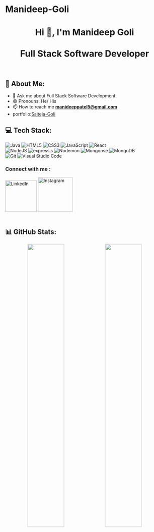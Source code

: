 # Manideep-Goli
<h1 align="center">Hi <g-emoji class="g-emoji" alias="wave" fallback-src="https://github.githubassets.com/images/icons/emoji/unicode/1f44b.png">👋</g-emoji>,  I'm Manideep Goli 
<br><br> Full Stack Software Developer</h1>
<br>

## 💫 About Me:
- 💬 Ask me about Full Stack Software Development.
- 😄 Pronouns: He/ His
- 📫 How to reach me **manideeppatel5@gmail.com**
- portfolio:[Saiteja-Goli](https://saiteja-goli.github.io) 

## 💻 Tech Stack:

![Java](https://img.shields.io/badge/java-%23ED8B00.svg?style=for-the-badge&logo=java&logoColor=white)
![HTML5](https://img.shields.io/badge/html5-%23E34F26.svg?style=for-the-badge&logo=html5&logoColor=white)
![CSS3](https://img.shields.io/badge/css3-%231572B6.svg?style=for-the-badge&logo=css3&logoColor=white)
![JavaScript](https://img.shields.io/badge/javascript-%23323330.svg?style=for-the-badge&logo=javascript&logoColor=%23F7DF1E)
![React](https://img.shields.io/badge/react-%2320232a.svg?style=for-the-badge&logo=react&logoColor=%2361DAFB) <br>
![NodeJS](https://img.shields.io/badge/node.js-6DA55F?style=for-the-badge&logo=node.js&logoColor=white)
![expressjs](https://img.shields.io/badge/Express.js-%23323330.svg?style=for-the-badge&logo=express&logoColor=white)
![Nodemon](https://img.shields.io/badge/Nodemon-76D04B.svg?style=for-the-badge&logo=Nodemon&logoColor=white)
![Mongoose](https://img.shields.io/badge/Mongoose-FB1911.svg?style=for-the-badge&logoColor=white)
![MongoDB](https://img.shields.io/badge/MongoDB-%234ea94b.svg?style=for-the-badge&logo=mongodb&logoColor=white)<br>
![Git](https://img.shields.io/badge/git-%23F05033.svg?style=for-the-badge&logo=git&logoColor=white)
![Visual Studio Code](https://img.shields.io/badge/Visual%20Studio%20Code-0078d7.svg?style=for-the-badge&logo=visual-studio-code&logoColor=white)



### Connect with me :
<a href="https://linkedin.com/in/saiteja-goli-7655a0201" target="_blank"><img src="https://img.shields.io/badge/LinkedIn-%230077B5.svg?&style=flat-square&logo=linkedin&logoColor=white" alt="LinkedIn" width="100px"></a>
<a href="https://www.instagram.com/sai_tej_0407" target="_blank"><img src="https://img.shields.io/badge/Instagram-%23E4405F.svg?&style=flat-square&logo=instagram&logoColor=white" alt="Instagram" width="110px"></a>
<br>
<br>

## 📊 GitHub Stats:
<p align="center">
<!-- <img width="48%" src="https://github-readme-stats.vercel.app/api?username=Saiteja-Goli&count_private=true&show_icons=true&theme=tokyonight"/> -->
<img width="48%" src="https://github-readme-stats.vercel.app/api?username=Saiteja-Goli&show_icons=true&locale=en&theme=radical"/>

<img width="48%" src="https://github-readme-streak-stats.herokuapp.com/?user=Saiteja-Goli&theme=tokyonight"/>
</p></br>
